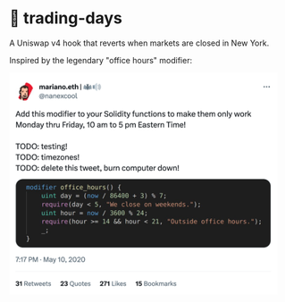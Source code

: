 # 🗽 trading-days

A Uniswap v4 hook that reverts when markets are closed in New York.

Inspired by the legendary "office hours" modifier:

<img src="./img/office_hours.png" width=480px />
